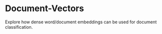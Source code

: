 # Document-Vectors
Explore how dense word/document embeddings can be used for document classification.
